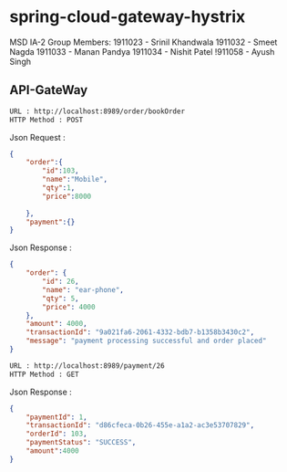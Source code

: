# spring-cloud-gateway-hystrix

MSD IA-2
Group Members:
1911023 - Srinil Khandwala
1911032 - Smeet Nagda
1911033 - Manan Pandya
1911034 - Nishit Patel
!911058 - Ayush Singh

API-GateWay
-----------
```bash
URL : http://localhost:8989/order/bookOrder
HTTP Method : POST
```
Json Request :
```json
{
	"order":{
		"id":103,
		"name":"Mobile",
		"qty":1,
		"price":8000
		
	},
	"payment":{}
}
```
Json Response :
```json
{
    "order": {
        "id": 26,
        "name": "ear-phone",
        "qty": 5,
        "price": 4000
    },
    "amount": 4000,
    "transactionId": "9a021fa6-2061-4332-bdb7-b1358b3430c2",
    "message": "payment processing successful and order placed"
}

```
```bash
URL : http://localhost:8989/payment/26
HTTP Method : GET
```
Json Response :
```json
{
    "paymentId": 1,
    "transactionId": "d86cfeca-0b26-455e-a1a2-ac3e53707829",
    "orderId": 103,
    "paymentStatus": "SUCCESS",
    "amount":4000
}
```
